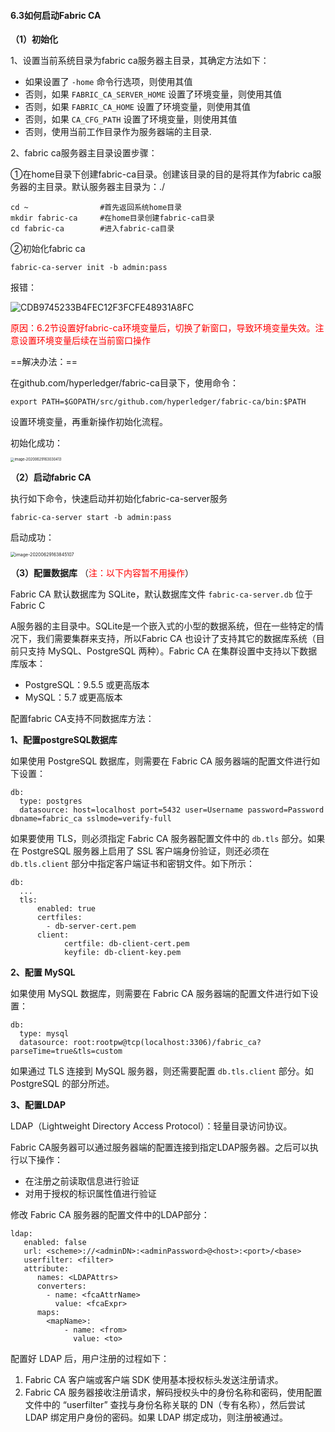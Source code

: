#### **6.3如何启动Fabric CA**

**（1）初始化**

1、设置当前系统目录为fabric ca服务器主目录，其确定方法如下：

- 如果设置了 `-home` 命令行选项，则使用其值
- 否则，如果 `FABRIC_CA_SERVER_HOME` 设置了环境变量，则使用其值
- 否则，如果 `FABRIC_CA_HOME` 设置了环境变量，则使用其值
- 否则，如果 `CA_CFG_PATH` 设置了环境变量，则使用其值
- 否则，使用当前工作目录作为服务器端的主目录.

2、fabric ca服务器主目录设置步骤：

①在home目录下创建fabric-ca目录。创建该目录的目的是将其作为fabric ca服务器的主目录。默认服务器主目录为：./

```
cd ~                #首先返回系统home目录
mkdir fabric-ca     #在home目录创建fabric-ca目录
cd fabric-ca        #进入fabric-ca目录
```

②初始化fabric ca

```
fabric-ca-server init -b admin:pass
```

报错：

![CDB9745233B4FEC12F3FCFE48931A8FC](https://tva1.sinaimg.cn/large/007S8ZIlly1ggqqwnn6ntj30li01y0t4.jpg)

<font color=red>原因：6.2节设置好fabric-ca环境变量后，切换了新窗口，导致环境变量失效。注意设置环境变量后续在当前窗口操作</font>

==解决办法：==

在github.com/hyperledger/fabric-ca目录下，使用命令：

```
export PATH=$GOPATH/src/github.com/hyperledger/fabric-ca/bin:$PATH
```

设置环境变量，再重新操作初始化流程。

初始化成功：

<img src="https://tva1.sinaimg.cn/large/007S8ZIlly1ggqqwo5d1kj31bs0hbwms.jpg" alt="image-20200629163030413" style="zoom:40%;" />



**（2）启动fabric CA**

执行如下命令，快速启动并初始化fabric-ca-server服务

```
fabric-ca-server start -b admin:pass
```

启动成功：

<img src="https://tva1.sinaimg.cn/large/007S8ZIlly1ggqqwnaxs7j30y107bq6a.jpg" alt="image-20200629163845107" style="zoom:50%;" />



**（3）配置数据库** （<font color=red>注：以下内容暂不用操作</font>）

Fabric CA 默认数据库为 SQLite，默认数据库文件 `fabric-ca-server.db` 位于Fabric C

A服务器的主目录中。SQLite是一个嵌入式的小型的数据系统，但在一些特定的情况下，我们需要集群来支持，所以Fabric CA 也设计了支持其它的数据库系统（目前只支持 MySQL、PostgreSQL 两种）。Fabric CA 在集群设置中支持以下数据库版本：

- PostgreSQL：9.5.5 或更高版本
- MySQL：5.7 或更高版本

配置fabric CA支持不同数据库方法：

**1、配置postgreSQL数据库**

如果使用 PostgreSQL 数据库，则需要在 Fabric CA 服务器端的配置文件进行如下设置：

```
db:
  type: postgres
  datasource: host=localhost port=5432 user=Username password=Password dbname=fabric_ca sslmode=verify-full
```

如果要使用 TLS，则必须指定 Fabric CA 服务器配置文件中的 `db.tls` 部分。如果在 PostgreSQL 服务器上启用了 SSL 客户端身份验证，则还必须在 `db.tls.client` 部分中指定客户端证书和密钥文件。如下所示：

```
db:
  ...
  tls:
      enabled: true
      certfiles:
        - db-server-cert.pem
      client:
            certfile: db-client-cert.pem
            keyfile: db-client-key.pem
```

**2、配置 MySQL**

如果使用 MySQL 数据库，则需要在 Fabric CA 服务器端的配置文件进行如下设置：

```
db:
  type: mysql
  datasource: root:rootpw@tcp(localhost:3306)/fabric_ca?parseTime=true&tls=custom
```

如果通过 TLS 连接到 MySQL 服务器，则还需要配置 `db.tls.client` 部分。如 PostgreSQL 的部分所述。

**3、配置LDAP**

LDAP（Lightweight Directory Access Protocol）：轻量目录访问协议。

Fabric CA服务器可以通过服务器端的配置连接到指定LDAP服务器。之后可以执行以下操作：

- 在注册之前读取信息进行验证
- 对用于授权的标识属性值进行验证

修改 Fabric CA 服务器的配置文件中的LDAP部分：

```
ldap:
   enabled: false
   url: <scheme>://<adminDN>:<adminPassword>@<host>:<port>/<base>
   userfilter: <filter>
   attribute:
      names: <LDAPAttrs>
      converters:
        - name: <fcaAttrName>
          value: <fcaExpr>
      maps:
        <mapName>:
            - name: <from>
              value: <to>
```

配置好 LDAP 后，用户注册的过程如下：

1. Fabric CA 客户端或客户端 SDK 使用基本授权标头发送注册请求。
2. Fabric CA 服务器接收注册请求，解码授权头中的身份名称和密码，使用配置文件中的 “userfilter” 查找与身份名称关联的 DN（专有名称），然后尝试 LDAP 绑定用户身份的密码。如果 LDAP 绑定成功，则注册被通过。









